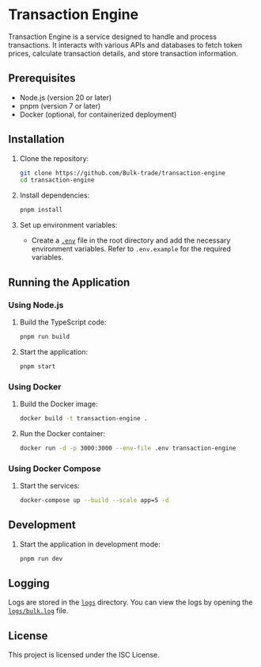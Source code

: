 # Transaction Engine

Transaction Engine is a service designed to handle and process transactions. It interacts with various APIs and databases to fetch token prices, calculate transaction details, and store transaction information.


## Prerequisites

- Node.js (version 20 or later)
- pnpm (version 7 or later)
- Docker (optional, for containerized deployment)

## Installation

1. Clone the repository:
    ```sh
    git clone https://github.com/Bulk-trade/transaction-engine
    cd transaction-engine
    ```

2. Install dependencies:
    ```sh
    pnpm install
    ```

3. Set up environment variables:
    - Create a [`.env`](command:_github.copilot.openRelativePath?%5B%7B%22scheme%22%3A%22file%22%2C%22authority%22%3A%22%22%2C%22path%22%3A%22%2FUsers%2Fmac%2FDesktop%2FBULK%2Ftransaction-engine%2F.env%22%2C%22query%22%3A%22%22%2C%22fragment%22%3A%22%22%7D%5D "/Users/mac/Desktop/BULK/transaction-engine/.env") file in the root directory and add the necessary environment variables. Refer to `.env.example` for the required variables.

## Running the Application

### Using Node.js

1. Build the TypeScript code:
    ```sh
    pnpm run build
    ```

2. Start the application:
    ```sh
    pnpm start
    ```

### Using Docker

1. Build the Docker image:
    ```sh
    docker build -t transaction-engine .
    ```

2. Run the Docker container:
    ```sh
    docker run -d -p 3000:3000 --env-file .env transaction-engine
    ```

### Using Docker Compose

1. Start the services:
    ```sh
    docker-compose up --build --scale app=5 -d
    ```

## Development

1. Start the application in development mode:
    ```sh
    pnpm run dev
    ```

## Logging

Logs are stored in the [`logs`](command:_github.copilot.openRelativePath?%5B%7B%22scheme%22%3A%22file%22%2C%22authority%22%3A%22%22%2C%22path%22%3A%22%2FUsers%2Fmac%2FDesktop%2FBULK%2Ftransaction-engine%2Flogs%22%2C%22query%22%3A%22%22%2C%22fragment%22%3A%22%22%7D%5D "/Users/mac/Desktop/BULK/transaction-engine/logs") directory. You can view the logs by opening the [`logs/bulk.log`](command:_github.copilot.openRelativePath?%5B%7B%22scheme%22%3A%22file%22%2C%22authority%22%3A%22%22%2C%22path%22%3A%22%2FUsers%2Fmac%2FDesktop%2FBULK%2Ftransaction-engine%2Flogs%2Fbulk.log%22%2C%22query%22%3A%22%22%2C%22fragment%22%3A%22%22%7D%5D "/Users/mac/Desktop/BULK/transaction-engine/logs/bulk.log") file.

## License

This project is licensed under the ISC License.